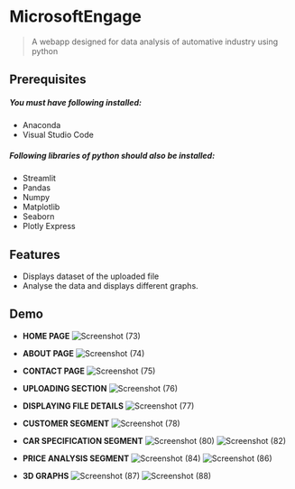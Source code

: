 # MicrosoftEngage
> A webapp designed for data analysis of automative industry using python

## Prerequisites
##### You must have following installed:
* Anaconda
* Visual Studio Code
##### Following libraries of python should also be installed:
* Streamlit
* Pandas
* Numpy
* Matplotlib
* Seaborn
* Plotly Express

## Features
* Displays dataset of the uploaded file
* Analyse the data and displays different graphs.

## Demo
* **HOME PAGE**
![Screenshot (73)](https://user-images.githubusercontent.com/76276453/170674337-bb8b2ed4-d438-415e-845f-3ba2df0f6aa5.png)


* **ABOUT PAGE**
![Screenshot (74)](https://user-images.githubusercontent.com/76276453/170674619-3416edd4-c260-42f0-82d4-c53dc0dbdc34.png)


* **CONTACT PAGE**
![Screenshot (75)](https://user-images.githubusercontent.com/76276453/170674656-196b4f0f-f26a-4b1e-b44b-4978b651691d.png)


* **UPLOADING SECTION**
![Screenshot (76)](https://user-images.githubusercontent.com/76276453/170674752-4d214592-f1a9-4a6b-a3d0-4ad253e68f4a.png)


* **DISPLAYING FILE DETAILS** 
![Screenshot (77)](https://user-images.githubusercontent.com/76276453/170674836-55becf79-7684-4b5e-af26-6dfd8ec64b10.png)


* **CUSTOMER SEGMENT**
![Screenshot (78)](https://user-images.githubusercontent.com/76276453/170674960-0f1ed31e-9a03-4850-b940-6c19d27f2c2b.png)


* **CAR SPECIFICATION SEGMENT**
![Screenshot (80)](https://user-images.githubusercontent.com/76276453/170675030-7caed13b-7668-4d1d-b2df-22c12ca7e521.png)
![Screenshot (82)](https://user-images.githubusercontent.com/76276453/170675072-ed66a5e9-24f7-42cc-8d04-317ca287e07a.png)


* **PRICE ANALYSIS SEGMENT**
![Screenshot (84)](https://user-images.githubusercontent.com/76276453/170675124-da8ca55a-7c1d-495c-9a01-65780376b8a6.png)
![Screenshot (86)](https://user-images.githubusercontent.com/76276453/170675148-76b64d04-7177-40a6-b421-1d1139bea5b0.png)


* **3D GRAPHS**
![Screenshot (87)](https://user-images.githubusercontent.com/76276453/170675232-2c1e0e49-9e0c-474c-80fd-c997c20a7004.png)
![Screenshot (88)](https://user-images.githubusercontent.com/76276453/170675249-b396f42a-bbca-402b-b4b6-64cc52b4f535.png)


